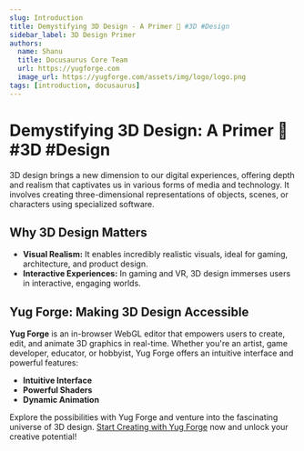 ```yaml
---
slug: Introduction
title: Demystifying 3D Design - A Primer 🎨 #3D #Design
sidebar_label: 3D Design Primer
authors:
  name: Shanu
  title: Docusaurus Core Team
  url: https://yugforge.com
  image_url: https://yugforge.com/assets/img/logo/logo.png
tags: [introduction, docusaurus]
---
```


# Demystifying 3D Design: A Primer 🎨 #3D #Design

3D design brings a new dimension to our digital experiences, offering depth and realism that captivates us in various forms of media and technology. It involves creating three-dimensional representations of objects, scenes, or characters using specialized software.

## Why 3D Design Matters

- **Visual Realism:** It enables incredibly realistic visuals, ideal for gaming, architecture, and product design.
- **Interactive Experiences:** In gaming and VR, 3D design immerses users in interactive, engaging worlds.

## Yug Forge: Making 3D Design Accessible

**Yug Forge** is an in-browser WebGL editor that empowers users to create, edit, and animate 3D graphics in real-time. Whether you're an artist, game developer, educator, or hobbyist, Yug Forge offers an intuitive interface and powerful features:

- **Intuitive Interface**
- **Powerful Shaders**
- **Dynamic Animation**

Explore the possibilities with Yug Forge and venture into the fascinating universe of 3D design. [Start Creating with Yug Forge](https://www/yugforge.com) now and unlock your creative potential!
